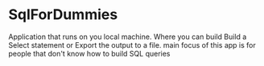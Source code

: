 # SqlForDummies
Application that runs on you local  machine. Where you can build Build a Select statement or Export the output to a file. 
main focus of this app is for people that don't know how to build SQL queries
